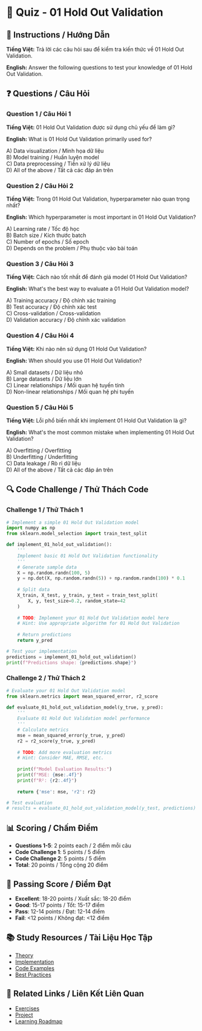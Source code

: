 # 🧠 Quiz - 01 Hold Out Validation

## 📝 Instructions / Hướng Dẫn

**Tiếng Việt:** Trả lời các câu hỏi sau để kiểm tra kiến thức về 01 Hold Out Validation.

**English:** Answer the following questions to test your knowledge of 01 Hold Out Validation.

## ❓ Questions / Câu Hỏi

### Question 1 / Câu Hỏi 1
**Tiếng Việt:** 01 Hold Out Validation được sử dụng chủ yếu để làm gì?

**English:** What is 01 Hold Out Validation primarily used for?

A) Data visualization / Minh họa dữ liệu  
B) Model training / Huấn luyện model  
C) Data preprocessing / Tiền xử lý dữ liệu  
D) All of the above / Tất cả các đáp án trên

### Question 2 / Câu Hỏi 2
**Tiếng Việt:** Trong 01 Hold Out Validation, hyperparameter nào quan trọng nhất?

**English:** Which hyperparameter is most important in 01 Hold Out Validation?

A) Learning rate / Tốc độ học  
B) Batch size / Kích thước batch  
C) Number of epochs / Số epoch  
D) Depends on the problem / Phụ thuộc vào bài toán

### Question 3 / Câu Hỏi 3
**Tiếng Việt:** Cách nào tốt nhất để đánh giá model 01 Hold Out Validation?

**English:** What's the best way to evaluate a 01 Hold Out Validation model?

A) Training accuracy / Độ chính xác training  
B) Test accuracy / Độ chính xác test  
C) Cross-validation / Cross-validation  
D) Validation accuracy / Độ chính xác validation

### Question 4 / Câu Hỏi 4
**Tiếng Việt:** Khi nào nên sử dụng 01 Hold Out Validation?

**English:** When should you use 01 Hold Out Validation?

A) Small datasets / Dữ liệu nhỏ  
B) Large datasets / Dữ liệu lớn  
C) Linear relationships / Mối quan hệ tuyến tính  
D) Non-linear relationships / Mối quan hệ phi tuyến

### Question 5 / Câu Hỏi 5
**Tiếng Việt:** Lỗi phổ biến nhất khi implement 01 Hold Out Validation là gì?

**English:** What's the most common mistake when implementing 01 Hold Out Validation?

A) Overfitting / Overfitting  
B) Underfitting / Underfitting  
C) Data leakage / Rò rỉ dữ liệu  
D) All of the above / Tất cả các đáp án trên

## 🔍 Code Challenge / Thử Thách Code

### Challenge 1 / Thử Thách 1
```python
# Implement a simple 01 Hold Out Validation model
import numpy as np
from sklearn.model_selection import train_test_split

def implement_01_hold_out_validation():
    '''
    Implement basic 01 Hold Out Validation functionality
    '''
    # Generate sample data
    X = np.random.randn(100, 5)
    y = np.dot(X, np.random.randn(5)) + np.random.randn(100) * 0.1
    
    # Split data
    X_train, X_test, y_train, y_test = train_test_split(
        X, y, test_size=0.2, random_state=42
    )
    
    # TODO: Implement your 01 Hold Out Validation model here
    # Hint: Use appropriate algorithm for 01 Hold Out Validation
    
    # Return predictions
    return y_pred

# Test your implementation
predictions = implement_01_hold_out_validation()
print(f"Predictions shape: {predictions.shape}")
```

### Challenge 2 / Thử Thách 2
```python
# Evaluate your 01 Hold Out Validation model
from sklearn.metrics import mean_squared_error, r2_score

def evaluate_01_hold_out_validation_model(y_true, y_pred):
    '''
    Evaluate 01 Hold Out Validation model performance
    '''
    # Calculate metrics
    mse = mean_squared_error(y_true, y_pred)
    r2 = r2_score(y_true, y_pred)
    
    # TODO: Add more evaluation metrics
    # Hint: Consider MAE, RMSE, etc.
    
    print(f"Model Evaluation Results:")
    print(f"MSE: {mse:.4f}")
    print(f"R²: {r2:.4f}")
    
    return {'mse': mse, 'r2': r2}

# Test evaluation
# results = evaluate_01_hold_out_validation_model(y_test, predictions)
```

## 📊 Scoring / Chấm Điểm

- **Questions 1-5**: 2 points each / 2 điểm mỗi câu
- **Code Challenge 1**: 5 points / 5 điểm
- **Code Challenge 2**: 5 points / 5 điểm
- **Total**: 20 points / Tổng cộng 20 điểm

## 🎯 Passing Score / Điểm Đạt

- **Excellent**: 18-20 points / Xuất sắc: 18-20 điểm
- **Good**: 15-17 points / Tốt: 15-17 điểm  
- **Pass**: 12-14 points / Đạt: 12-14 điểm
- **Fail**: <12 points / Không đạt: <12 điểm

## 📚 Study Resources / Tài Liệu Học Tập

- [Theory](./THEORY_01_hold_out_validation.md)
- [Implementation](./IMPLEMENTATION_01_hold_out_validation.md)
- [Code Examples](./CODE_EXAMPLES_01_hold_out_validation.md)
- [Best Practices](./BEST_PRACTICES_01_hold_out_validation.md)

## 🔗 Related Links / Liên Kết Liên Quan

- [Exercises](./EXERCISES_01_hold_out_validation.md)
- [Project](./PROJECT_01_hold_out_validation.md)
- [Learning Roadmap](./LEARNING_ROADMAP_01_hold_out_validation.md)
